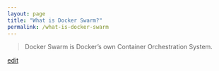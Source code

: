 ```yaml
---
layout: page
title: "What is Docker Swarm?"
permalink: /what-is-docker-swarm
---
```


> Docker Swarm is Docker’s own Container Orchestration System.

<p class="edit-term"><a href="https://github.com/and-digital/tech-definitions/blog/master/definitions/infrastructure/docker-swarm.md">edit</a></p>
